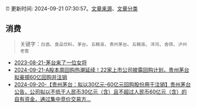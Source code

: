 :alarm_clock: 更新时间: 2024-09-21 07:30:57。[文章来源](/README.md)、[文章分类](/TAGS.md)

## 消费


> 关键字：`白酒`、`食品饮料`、`茅台`、`五粮液`、`贵州茅台`、`五粮液`、`洋河`、`舍得`、`泸州老窖`



- [2023-08-21-茅台来了一位女将](https://www.aicaijing.com.cn/article/18587) 
- [2024-09-21-A股本周回购热潮延续！22家上市公司披露回购计划，贵州茅台拟豪掷60亿回购并注销](https://www.cls.cn/detail/1805076) 
- [2024-09-20-【贵州茅台：拟以30亿元-60亿元回购股份用于注销】贵州茅台公告，公司拟以不低于人民币30亿元（含）且不超过人民币60亿元（含）的自有资金，通过集中竞价交易方...](https://xueqiu.com/5124430882/305159277) 
